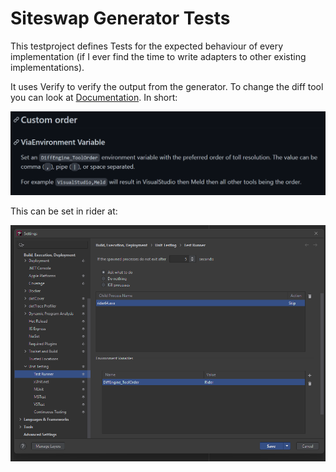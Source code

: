 ﻿# Siteswap Generator Tests

This testproject defines Tests for the expected behaviour of every implementation (if I ever find the time to write adapters to other existing implementations).

It uses Verify to verify the output from the generator.
To change the diff tool you can look at [Documentation](https://github.com/VerifyTests/DiffEngine/blob/main/docs/diff-tool.order.md).
In short:

![Set environment variable to control diff tool](Documentation\img.png "Set environment variable to control diff tool")

This can be set in rider at:

![Setting in rider to add environment variables](Documentation\img_1.png "setting in rider to add environment variables")

